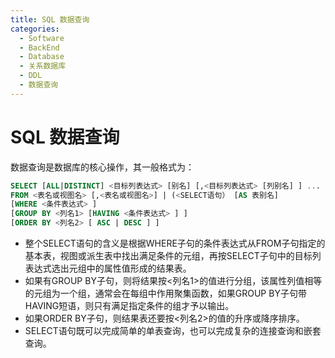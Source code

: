 ```yaml
---
title: SQL 数据查询
categories:
  - Software
  - BackEnd
  - Database
  - 关系数据库
  - DDL
  - 数据查询
---
```

# SQL 数据查询

数据查询是数据库的核心操作，其一般格式为：

```sql
SELECT [ALL|DISTINCT] <目标列表达式> [别名] [,<目标列表达式> [列别名] ] ...
FROM <表名或视图名> [,<表名或视图名>] | (<SELECT语句） [AS 表别名]
[WHERE <条件表达式> ]
[GROUP BY <列名1> [HAVING <条件表达式> ] ]
[ORDER BY <列名2> [ ASC | DESC ] ]
```
- 整个SELECT语句的含义是根据WHERE子句的条件表达式从FROM子句指定的基本表，视图或派生表中找出满足条件的元组，再按SELECT子句中的目标列表达式选出元组中的属性值形成的结果表。
- 如果有GROUP BY子句，则将结果按<列名1>的值进行分组，该属性列值相等的元组为一个组，通常会在每组中作用聚集函数，如果GROUP BY子句带HAVING短语，则只有满足指定条件的组才予以输出。
- 如果ORDER BY子句，则结果表还要按<列名2>的值的升序或降序排序。
- SELECT语句既可以完成简单的单表查询，也可以完成复杂的连接查询和嵌套查询。
		
